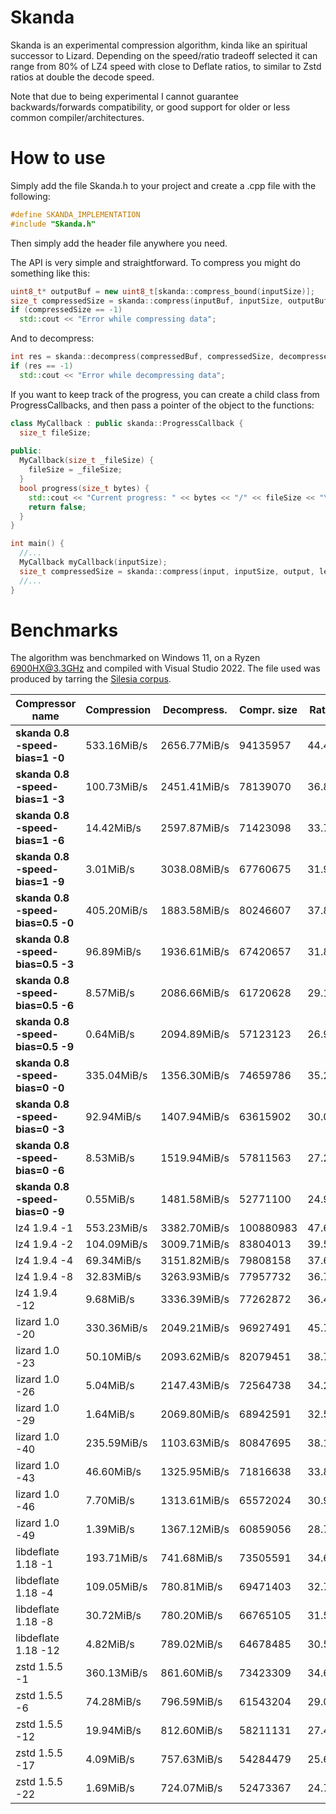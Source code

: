 # Skanda

Skanda is an experimental compression algorithm, kinda like an spiritual successor to Lizard. Depending on the speed/ratio tradeoff selected it can range from 80% of LZ4 speed with close to Deflate ratios, to similar to Zstd ratios at double the decode speed.

Note that due to being experimental I cannot guarantee backwards/forwards compatibility, or good support for older or less common compiler/architectures.

# How to use

Simply add the file Skanda.h to your project and create a .cpp file with the following:
```cpp
#define SKANDA_IMPLEMENTATION
#include "Skanda.h"
```
Then simply add the header file anywhere you need.

The API is very simple and straightforward. To compress you might do something like this:
```cpp
uint8_t* outputBuf = new uint8_t[skanda::compress_bound(inputSize)];
size_t compressedSize = skanda::compress(inputBuf, inputSize, outputBuf);
if (compressedSize == -1)
  std::cout << "Error while compressing data";
```
And to decompress:
```cpp
int res = skanda::decompress(compressedBuf, compressedSize, decompressedBuf, uncompressedSize);
if (res == -1)
  std::cout << "Error while decompressing data";
```

If you want to keep track of the progress, you can create a child class from ProgressCallbacks, and then pass a pointer of the object to the functions:
```cpp
class MyCallback : public skanda::ProgressCallback {
  size_t fileSize;
  
public:
  MyCallback(size_t _fileSize) {
    fileSize = _fileSize;
  }
  bool progress(size_t bytes) {
    std::cout << "Current progress: " << bytes << "/" << fileSize << "\n";
    return false;
  }
}

int main() {
  //...
  MyCallback myCallback(inputSize);
  size_t compressedSize = skanda::compress(input, inputSize, output, level, speedBias, &myCallback);
  //...
}
```

# Benchmarks

The algorithm was benchmarked on Windows 11, on a Ryzen 6900HX@3.3GHz and compiled with Visual Studio 2022. The file used was produced by tarring the [Silesia corpus](http://sun.aei.polsl.pl/~sdeor/index.php?page=silesia).

| Compressor name         | Compression| Decompress.| Compr. size | Ratio |
| ---------------         | -----------| -----------| ----------- | ----- | 
| **skanda 0.8 -speed-bias=1 -0** | 533.16MiB/s | 2656.77MiB/s | 94135957 | 44.41 |
| **skanda 0.8 -speed-bias=1 -3** | 100.73MiB/s | 2451.41MiB/s | 78139070 | 36.87 |
| **skanda 0.8 -speed-bias=1 -6** | 14.42MiB/s | 2597.87MiB/s | 71423098 | 33.70 |
| **skanda 0.8 -speed-bias=1 -9** | 3.01MiB/s | 3038.08MiB/s | 67760675 | 31.97 |
| **skanda 0.8 -speed-bias=0.5 -0** | 405.20MiB/s | 1883.58MiB/s | 80246607 | 37.86 |
| **skanda 0.8 -speed-bias=0.5 -3** | 96.89MiB/s | 1936.61MiB/s | 67420657 | 31.81 |
| **skanda 0.8 -speed-bias=0.5 -6** | 8.57MiB/s | 2086.66MiB/s | 61720628 | 29.12 |
| **skanda 0.8 -speed-bias=0.5 -9** | 0.64MiB/s | 2094.89MiB/s | 57123123 | 26.95 |
| **skanda 0.8 -speed-bias=0 -0** | 335.04MiB/s | 1356.30MiB/s | 74659786 | 35.23 |
| **skanda 0.8 -speed-bias=0 -3** | 92.94MiB/s | 1407.94MiB/s | 63615902 | 30.01 |
| **skanda 0.8 -speed-bias=0 -6** | 8.53MiB/s | 1519.94MiB/s | 57811563 | 27.28 |
| **skanda 0.8 -speed-bias=0 -9** | 0.55MiB/s | 1481.58MiB/s | 52771100 | 24.90 |
| lz4 1.9.4 -1 | 553.23MiB/s | 3382.70MiB/s | 100880983 | 47.60 |
| lz4 1.9.4 -2 | 104.09MiB/s | 3009.71MiB/s | 83804013 | 39.54 |
| lz4 1.9.4 -4 | 69.34MiB/s | 3151.82MiB/s | 79808158 | 37.65 |
| lz4 1.9.4 -8 | 32.83MiB/s | 3263.93MiB/s | 77957732 | 36.78 |
| lz4 1.9.4 -12 | 9.68MiB/s | 3336.39MiB/s | 77262872 | 36.45 |
| lizard 1.0 -20 | 330.36MiB/s | 2049.21MiB/s | 96927491 | 45.73 |
| lizard 1.0 -23 | 50.10MiB/s | 2093.62MiB/s | 82079451 | 38.73 |
| lizard 1.0 -26 | 5.04MiB/s | 2147.43MiB/s | 72564738 | 34.24 |
| lizard 1.0 -29 | 1.64MiB/s | 2069.80MiB/s | 68942591 | 32.53 |
| lizard 1.0 -40 | 235.59MiB/s | 1103.63MiB/s | 80847695 | 38.14 |
| lizard 1.0 -43 | 46.60MiB/s | 1325.95MiB/s | 71816638 | 33.88 |
| lizard 1.0 -46 | 7.70MiB/s | 1313.61MiB/s | 65572024 | 30.94 |
| lizard 1.0 -49 | 1.39MiB/s | 1367.12MiB/s | 60859056 | 28.71 |
| libdeflate 1.18 -1 | 193.71MiB/s | 741.68MiB/s | 73505591 | 34.68 |
| libdeflate 1.18 -4 | 109.05MiB/s | 780.81MiB/s | 69471403 | 32.78 |
| libdeflate 1.18 -8 | 30.72MiB/s | 780.20MiB/s | 66765105 | 31.50 |
| libdeflate 1.18 -12 | 4.82MiB/s | 789.02MiB/s | 64678485 | 30.52 |
| zstd 1.5.5 -1 | 360.13MiB/s | 861.60MiB/s | 73423309 | 34.64 |
| zstd 1.5.5 -6 | 74.28MiB/s | 796.59MiB/s | 61543204 | 29.04 |
| zstd 1.5.5 -12 | 19.94MiB/s | 812.60MiB/s | 58211131 | 27.46 |
| zstd 1.5.5 -17 | 4.09MiB/s | 757.63MiB/s | 54284479 | 25.61 |
| zstd 1.5.5 -22 | 1.69MiB/s | 724.07MiB/s | 52473367 | 24.76 |
